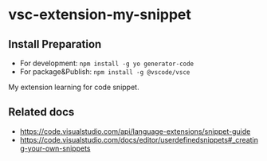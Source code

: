 # vsc-extension-my-snippet

## Install Preparation

- For development: `npm install -g yo generator-code`
- For package&Publish: `npm install -g @vscode/vsce`

My extension learning for code snippet.

## Related docs

- https://code.visualstudio.com/api/language-extensions/snippet-guide
- https://code.visualstudio.com/docs/editor/userdefinedsnippets#_creating-your-own-snippets

